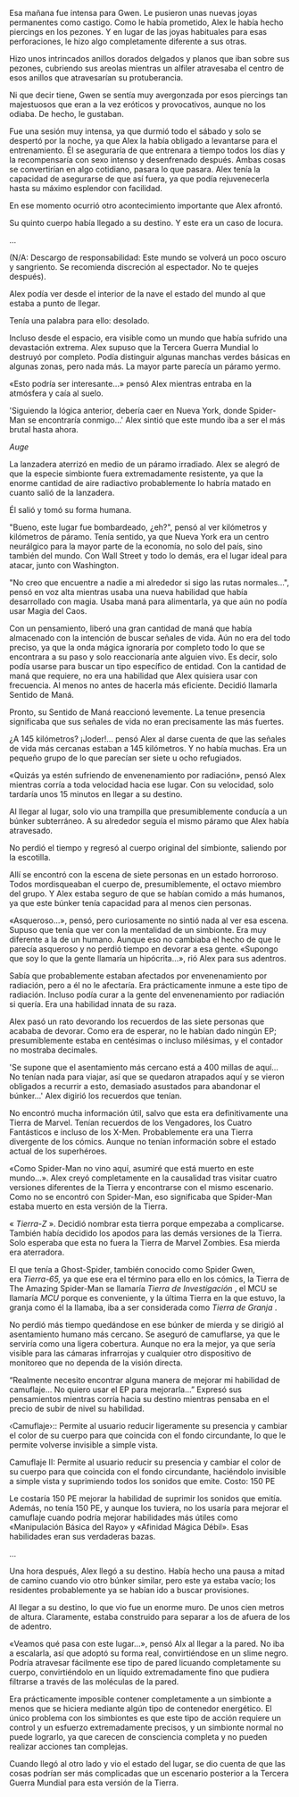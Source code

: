 
Esa mañana fue intensa para Gwen. Le pusieron unas nuevas joyas permanentes como castigo. Como le había prometido, Alex le había hecho piercings en los pezones. Y en lugar de las joyas habituales para esas perforaciones, le hizo algo completamente diferente a sus otras. 

Hizo unos intrincados anillos dorados delgados y planos que iban sobre sus pezones, cubriendo sus areolas mientras un alfiler atravesaba el centro de esos anillos que atravesarían su protuberancia.

Ni que decir tiene, Gwen se sentía muy avergonzada por esos piercings tan majestuosos que eran a la vez eróticos y provocativos, aunque no los odiaba. De hecho, le gustaban.

Fue una sesión muy intensa, ya que durmió todo el sábado y solo se despertó por la noche, ya que Alex la había obligado a levantarse para el entrenamiento. Él se aseguraría de que entrenara a tiempo todos los días y la recompensaría con sexo intenso y desenfrenado después. Ambas cosas se convertirían en algo cotidiano, pasara lo que pasara. Alex tenía la capacidad de asegurarse de que así fuera, ya que podía rejuvenecerla hasta su máximo esplendor con facilidad.

En ese momento ocurrió otro acontecimiento importante que Alex afrontó.

Su quinto cuerpo había llegado a su destino. Y este era un caso de locura.

…

(N/A: Descargo de responsabilidad: Este mundo se volverá un poco oscuro y sangriento. Se recomienda discreción al espectador. No te quejes después).

Alex podía ver desde el interior de la nave el estado del mundo al que estaba a punto de llegar.

Tenía una palabra para ello: desolado.

Incluso desde el espacio, era visible como un mundo que había sufrido una devastación extrema. Alex supuso que la Tercera Guerra Mundial lo destruyó por completo. Podía distinguir algunas manchas verdes básicas en algunas zonas, pero nada más. La mayor parte parecía un páramo yermo.

«Esto podría ser interesante…» pensó Alex mientras entraba en la atmósfera y caía al suelo.

'Siguiendo la lógica anterior, debería caer en Nueva York, donde Spider-Man se encontraría conmigo...' Alex sintió que este mundo iba a ser el más brutal hasta ahora.

*Auge*

La lanzadera aterrizó en medio de un páramo irradiado. Alex se alegró de que la especie simbionte fuera extremadamente resistente, ya que la enorme cantidad de aire radiactivo probablemente lo habría matado en cuanto salió de la lanzadera.

Él salió y tomó su forma humana.

"Bueno, este lugar fue bombardeado, ¿eh?", pensó al ver kilómetros y kilómetros de páramo. Tenía sentido, ya que Nueva York era un centro neurálgico para la mayor parte de la economía, no solo del país, sino también del mundo. Con Wall Street y todo lo demás, era el lugar ideal para atacar, junto con Washington.

"No creo que encuentre a nadie a mi alrededor si sigo las rutas normales...", pensó en voz alta mientras usaba una nueva habilidad que había desarrollado con magia. Usaba maná para alimentarla, ya que aún no podía usar Magia del Caos.

Con un pensamiento, liberó una gran cantidad de maná que había almacenado con la intención de buscar señales de vida. Aún no era del todo preciso, ya que la onda mágica ignoraría por completo todo lo que se encontrara a su paso y solo reaccionaría ante alguien vivo. Es decir, solo podía usarse para buscar un tipo específico de entidad. Con la cantidad de maná que requiere, no era una habilidad que Alex quisiera usar con frecuencia. Al menos no antes de hacerla más eficiente. Decidió llamarla Sentido de Maná.

Pronto, su Sentido de Maná reaccionó levemente. La tenue presencia significaba que sus señales de vida no eran precisamente las más fuertes.

¿A 145 kilómetros? ¡Joder!... pensó Alex al darse cuenta de que las señales de vida más cercanas estaban a 145 kilómetros. Y no había muchas. Era un pequeño grupo de lo que parecían ser siete u ocho refugiados.

«Quizás ya estén sufriendo de envenenamiento por radiación», pensó Alex mientras corría a toda velocidad hacia ese lugar. Con su velocidad, solo tardaría unos 15 minutos en llegar a su destino.

Al llegar al lugar, solo vio una trampilla que presumiblemente conducía a un búnker subterráneo. A su alrededor seguía el mismo páramo que Alex había atravesado.

No perdió el tiempo y regresó al cuerpo original del simbionte, saliendo por la escotilla.

Allí se encontró con la escena de siete personas en un estado horroroso. Todos mordisqueaban el cuerpo de, presumiblemente, el octavo miembro del grupo. Y Alex estaba seguro de que se habían comido a más humanos, ya que este búnker tenía capacidad para al menos cien personas.

«Asqueroso...», pensó, pero curiosamente no sintió nada al ver esa escena. Supuso que tenía que ver con la mentalidad de un simbionte. Era muy diferente a la de un humano. Aunque eso no cambiaba el hecho de que le parecía asqueroso y no perdió tiempo en devorar a esa gente. «Supongo que soy lo que la gente llamaría un hipócrita...», rió Alex para sus adentros.

Sabía que probablemente estaban afectados por envenenamiento por radiación, pero a él no le afectaría. Era prácticamente inmune a este tipo de radiación. Incluso podía curar a la gente del envenenamiento por radiación si quería. Era una habilidad innata de su raza.

Alex pasó un rato devorando los recuerdos de las siete personas que acababa de devorar. Como era de esperar, no le habían dado ningún EP; presumiblemente estaba en centésimas o incluso milésimas, y el contador no mostraba decimales.

'Se supone que el asentamiento más cercano está a 400 millas de aquí... No tenían nada para viajar, así que se quedaron atrapados aquí y se vieron obligados a recurrir a esto, demasiado asustados para abandonar el búnker...' Alex digirió los recuerdos que tenían.

No encontró mucha información útil, salvo que esta era definitivamente una Tierra de Marvel. Tenían recuerdos de los Vengadores, los Cuatro Fantásticos e incluso de los X-Men. Probablemente era una Tierra divergente de los cómics. Aunque no tenían información sobre el estado actual de los superhéroes.

«Como Spider-Man no vino aquí, asumiré que está muerto en este mundo...». Alex creyó completamente en la causalidad tras visitar cuatro versiones diferentes de la Tierra y encontrarse con el mismo escenario. Como no se encontró con Spider-Man, eso significaba que Spider-Man estaba muerto en esta versión de la Tierra.

« _Tierra-Z_ ». Decidió nombrar esta tierra porque empezaba a complicarse. También había decidido los apodos para las demás versiones de la Tierra. Solo esperaba que esta no fuera la Tierra de Marvel Zombies. Esa mierda era aterradora.

El que tenía a Ghost-Spider, también conocido como Spider Gwen, era _Tierra-65,_ ya que ese era el término para ello en los cómics, la Tierra de The Amazing Spider-Man se llamaría _Tierra de Investigación_ , el MCU se llamaría _MCU_ porque es conveniente, y la última Tierra en la que estuvo, la granja como él la llamaba, iba a ser considerada como _Tierra de Granja_ .

No perdió más tiempo quedándose en ese búnker de mierda y se dirigió al asentamiento humano más cercano. Se aseguró de camuflarse, ya que le serviría como una ligera cobertura. Aunque no era la mejor, ya que sería visible para las cámaras infrarrojas y cualquier otro dispositivo de monitoreo que no dependa de la visión directa.

“Realmente necesito encontrar alguna manera de mejorar mi habilidad de camuflaje... No quiero usar el EP para mejorarla...” Expresó sus pensamientos mientras corría hacia su destino mientras pensaba en el precio de subir de nivel su habilidad.

‹Camuflaje›:: Permite al usuario reducir ligeramente su presencia y cambiar el color de su cuerpo para que coincida con el fondo circundante, lo que le permite volverse invisible a simple vista.

Camuflaje II: Permite al usuario reducir su presencia y cambiar el color de su cuerpo para que coincida con el fondo circundante, haciéndolo invisible a simple vista y suprimiendo todos los sonidos que emite. Costo: 150 PE

Le costaría 150 PE mejorar la habilidad de suprimir los sonidos que emitía. Además, no tenía 150 PE, y aunque los tuviera, no los usaría para mejorar el camuflaje cuando podría mejorar habilidades más útiles como «Manipulación Básica del Rayo» y «Afinidad Mágica Débil». Esas habilidades eran sus verdaderas bazas.

…

Una hora después, Alex llegó a su destino. Había hecho una pausa a mitad de camino cuando vio otro búnker similar, pero este ya estaba vacío; los residentes probablemente ya se habían ido a buscar provisiones.

Al llegar a su destino, lo que vio fue un enorme muro. De unos cien metros de altura. Claramente, estaba construido para separar a los de afuera de los de adentro.

«Veamos qué pasa con este lugar…», pensó Alx al llegar a la pared. No iba a escalarla, así que adoptó su forma real, convirtiéndose en un slime negro. Podría atravesar fácilmente ese tipo de pared licuando completamente su cuerpo, convirtiéndolo en un líquido extremadamente fino que pudiera filtrarse a través de las moléculas de la pared.

Era prácticamente imposible contener completamente a un simbionte a menos que se hiciera mediante algún tipo de contenedor energético. El único problema con los simbiontes es que este tipo de acción requiere un control y un esfuerzo extremadamente precisos, y un simbionte normal no puede lograrlo, ya que carecen de consciencia completa y no pueden realizar acciones tan complejas.

Cuando llegó al otro lado y vio el estado del lugar, se dio cuenta de que las cosas podrían ser más complicadas que un escenario posterior a la Tercera Guerra Mundial para esta versión de la Tierra.
